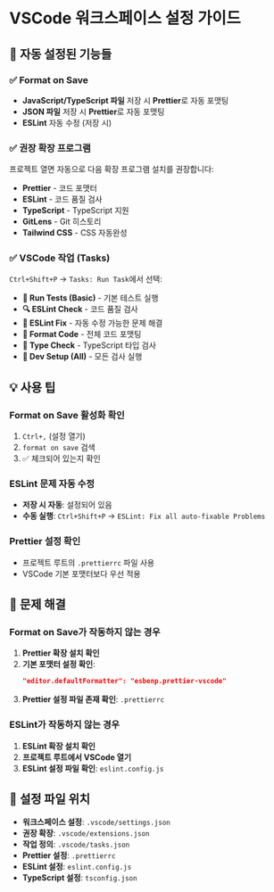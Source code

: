 # VSCode 워크스페이스 설정 가이드

## 🚀 자동 설정된 기능들

### ✅ Format on Save
- **JavaScript/TypeScript 파일** 저장 시 **Prettier**로 자동 포맷팅
- **JSON 파일** 저장 시 **Prettier**로 자동 포맷팅
- **ESLint** 자동 수정 (저장 시)

### ✅ 권장 확장 프로그램
프로젝트 열면 자동으로 다음 확장 프로그램 설치를 권장합니다:
- **Prettier** - 코드 포맷터
- **ESLint** - 코드 품질 검사
- **TypeScript** - TypeScript 지원
- **GitLens** - Git 히스토리
- **Tailwind CSS** - CSS 자동완성

### ✅ VSCode 작업 (Tasks)
`Ctrl+Shift+P` → `Tasks: Run Task`에서 선택:

- **🧪 Run Tests (Basic)** - 기본 테스트 실행
- **🔍 ESLint Check** - 코드 품질 검사
- **🔧 ESLint Fix** - 자동 수정 가능한 문제 해결
- **🎨 Format Code** - 전체 코드 포맷팅
- **🔎 Type Check** - TypeScript 타입 검사
- **🚀 Dev Setup (All)** - 모든 검사 실행

## 💡 사용 팁

### Format on Save 활성화 확인
1. `Ctrl+,` (설정 열기)
2. `format on save` 검색
3. ✅ 체크되어 있는지 확인

### ESLint 문제 자동 수정
- **저장 시 자동**: 설정되어 있음
- **수동 실행**: `Ctrl+Shift+P` → `ESLint: Fix all auto-fixable Problems`

### Prettier 설정 확인
- 프로젝트 루트의 `.prettierrc` 파일 사용
- VSCode 기본 포맷터보다 우선 적용

## 🔧 문제 해결

### Format on Save가 작동하지 않는 경우
1. **Prettier 확장 설치 확인**
2. **기본 포맷터 설정 확인**:
   ```json
   "editor.defaultFormatter": "esbenp.prettier-vscode"
   ```
3. **Prettier 설정 파일 존재 확인**: `.prettierrc`

### ESLint가 작동하지 않는 경우
1. **ESLint 확장 설치 확인**
2. **프로젝트 루트에서 VSCode 열기**
3. **ESLint 설정 파일 확인**: `eslint.config.js`

## 📝 설정 파일 위치

- **워크스페이스 설정**: `.vscode/settings.json`
- **권장 확장**: `.vscode/extensions.json`
- **작업 정의**: `.vscode/tasks.json`
- **Prettier 설정**: `.prettierrc`
- **ESLint 설정**: `eslint.config.js`
- **TypeScript 설정**: `tsconfig.json` 